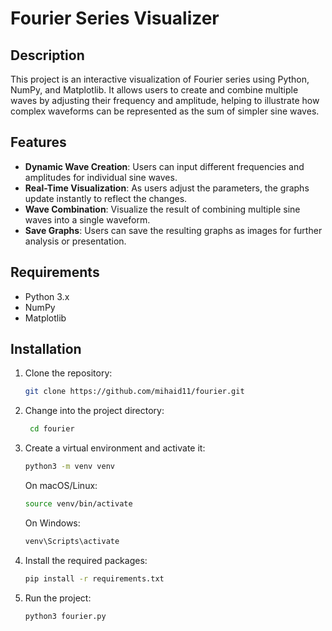 # Fourier Series Visualizer

## Description

This project is an interactive visualization of Fourier series using Python, NumPy, and Matplotlib. It allows users to create and combine multiple waves by adjusting their frequency and amplitude, helping to illustrate how complex waveforms can be represented as the sum of simpler sine waves.

## Features

- **Dynamic Wave Creation**: Users can input different frequencies and amplitudes for individual sine waves.
- **Real-Time Visualization**: As users adjust the parameters, the graphs update instantly to reflect the changes.
- **Wave Combination**: Visualize the result of combining multiple sine waves into a single waveform.
- **Save Graphs**: Users can save the resulting graphs as images for further analysis or presentation.

## Requirements

- Python 3.x
- NumPy
- Matplotlib

## Installation

1. Clone the repository:
   ```bash
   git clone https://github.com/mihaid11/fourier.git

2. Change into the project directory:
   ```bash
    cd fourier

3. Create a virtual environment and activate it:
   ```bash
   python3 -m venv venv
   ```

   On macOS/Linux:
   ```bash
   source venv/bin/activate
   ```

   On Windows:
   ```bash
   venv\Scripts\activate
   ```

4. Install the required packages:
   ```bash
   pip install -r requirements.txt

5. Run the project:
   ```bash
   python3 fourier.py
